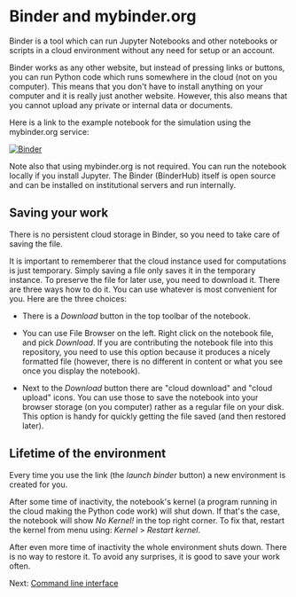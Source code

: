 # Binder and mybinder.org

Binder is a tool which can run Jupyter Notebooks and other notebooks
or scripts in a cloud environment without any need for setup or an
account.

Binder works as any other website, but instead of pressing
links or buttons, you can run Python code which runs somewhere in the
cloud (not on you computer). This means that you don't have to install
anything on your computer and it is really just another website.
However, this also means that you cannot upload any private or internal
data or documents.

Here is a link to the example notebook for the simulation using the
mybinder.org service:

[![Binder](https://mybinder.org/badge_logo.svg)](https://mybinder.org/v2/gh/ncsu-landscape-dynamics/popsborder/main?urlpath=lab/tree/examples/notebooks/basic_with_command_line.ipynb)

Note also that using mybinder.org is not required. You can run the
notebook locally if you install Jupyter. The Binder (BinderHub) itself
is open source and can be installed on institutional servers and run
internally.

## Saving your work

There is no persistent cloud storage in Binder, so you need to take care
of saving the file.

It is important to rememberer that the cloud instance used for
computations is just temporary.
Simply saving a file only saves it in the temporary instance.
To preserve the file for later use, you need to download it.
There are three ways how to do it. You can use whatever is most
convenient for you. Here are the three choices:

* There is a *Download* button in the top toolbar of the notebook.

* You can use File Browser on the left. Right click on the notebook file,
  and pick *Download*. If you are contributing the notebook file into
  this repository, you need to use this option because it produces a
  nicely formatted file (however, there is no different in content or
  what you see once you display the notebook).

* Next to the *Download* button there are "cloud download" and
  "cloud upload" icons. You can use those to save the notebook into your
  browser storage (on you computer) rather as a regular file on your disk.
  This option is handy for quickly getting the file saved (and then
  restored later).

## Lifetime of the environment

Every time you use the link (the *launch binder* button) a new
environment is created for you. 

After some time of inactivity, the notebook's kernel (a program running
in the cloud making the Python code work) will shut down. If that's the
case, the notebook will show *No Kernel!* in the top right corner.
To fix that, restart the kernel from menu using:
*Kernel* > *Restart kernel*.

After even more time of inactivity the whole environment shuts down.
There is no way to restore it. To avoid any surprises, it is good to
save your work often.

Next: [Command line interface](cli.md)
